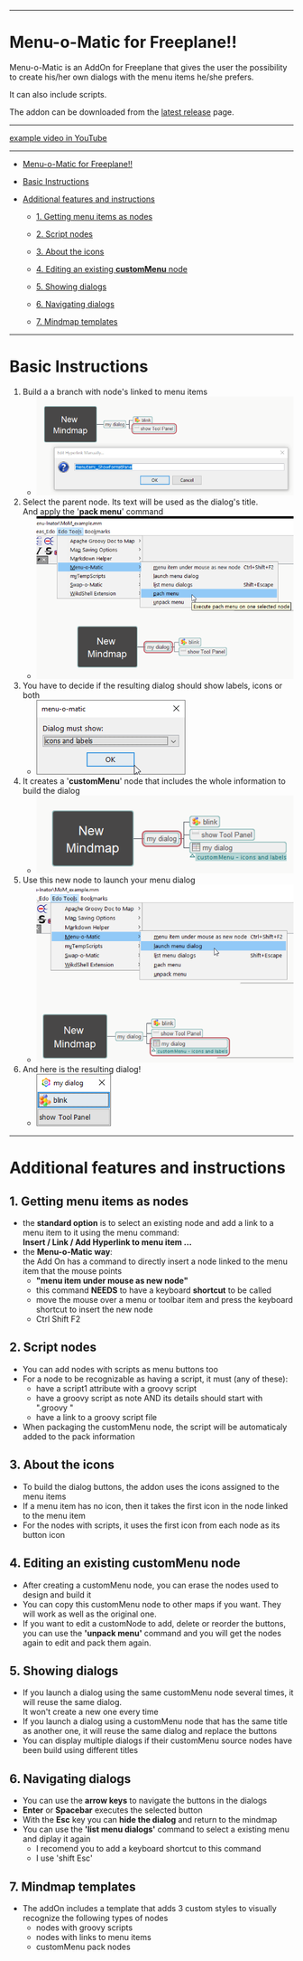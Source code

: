 -----

# Menu-o-Matic for Freeplane!!

Menu-o-Matic is an AddOn for Freeplane that gives the user the possibility to create his/her own dialogs with the menu items he/she prefers.

It can also include scripts.

The addon can be downloaded from the [latest release](https://github.com/EdoFro/Freeplane_Menu-o-Matic/releases/latest) page.

-----

[example video in YouTube](https://www.youtube.com/watch?v=uu46pntlCag)

-----

   * [Menu-o-Matic for Freeplane!!](#Menu-o-Matic-for-Freeplane!!)

   * [Basic Instructions](#Basic-Instructions)

   * [Additional features and instructions](#Additional-features-and-instructions)

      * [1. Getting menu items as nodes](#1-Getting-menu-items-as-nodes)

      * [2. Script nodes](#2-Script-nodes)

      * [3. About the icons](#3-About-the-icons)

      * [4. Editing an existing **customMenu** node](#4-Editing-an-existing-**customMenu**-node)

      * [5. Showing dialogs](#5-Showing-dialogs)

      * [6. Navigating dialogs](#6-Navigating-dialogs)

      * [7. Mindmap templates](#7-Mindmap-templates)

-----

# Basic Instructions

1. Build a a branch with node's linked to menu items
   * ![MoM 001.png](resources/MoM%20001.png)
1. Select the parent node. Its text will be used as the dialog's title.<br>And apply the '**pack menu**' command
   * ![MoM 002.png](resources/MoM%20002.png)
1. You have to decide if the resulting dialog should show labels, icons or both
   * ![MoM 003.png](resources/MoM%20003.png)
1. It creates a '**customMenu**' node that includes the whole information to build the dialog
   * ![MoM 004.png](resources/MoM%20004.png)
1. Use this new node to launch your menu dialog
   * ![MoM 005.png](resources/MoM%20005.png)
1. And here is the resulting dialog!
   * ![MoM 006.png](resources/MoM%20006.png)

-----

# Additional features and instructions

## 1. Getting menu items as nodes

* the **standard option** is to select an existing node and add a link to a menu item to it using the menu command:<br>**Insert / Link / Add Hyperlink to menu item ...**
* the **Menu-o-Matic way**:<br>the Add On has a command to directly insert a node linked to the menu item that the mouse points
   * **"menu item under mouse as new node"**
   * this command **NEEDS** to have a keyboard **shortcut** to be called
   * move the mouse over a menu or toolbar item and press the keyboard shortcut to insert the new node
   * Ctrl Shift F2

## 2. Script nodes

* You can add nodes with scripts as menu buttons too
* For a node to be recognizable as having a script, it must (any of these):
   * have a script1 attribute with a groovy script
   * have a groovy script as note AND its details should start with ".groovy "
   * have a link to a groovy script file
* When packaging the customMenu node, the script will be automaticaly added to the pack information

## 3. About the icons

* To build the dialog buttons, the addon uses the icons assigned to the menu items
* If a menu item has no icon, then it takes the first icon in the node linked to the menu item
* For the nodes with scripts, it uses the first icon from each node as its button icon

## 4. Editing an existing **customMenu** node

* After creating a customMenu node, you can erase the nodes used to design and build it
* You can copy this customMenu node to other maps if you want. They will work as well as the original one.
* If you want to edit a customNode to add, delete or reorder the buttons, you can use the **'unpack menu'** command and you will get the nodes again to edit and pack them again.

## 5. Showing dialogs

* If you launch a dialog using the same customMenu node several times, it will reuse the same dialog.<br>It won't create a new one every time
* If you launch a dialog using a customMenu node that has the same title as another one, it will reuse the same dialog and replace the buttons
* You can display multiple dialogs if their customMenu source nodes have been build using different titles

## 6. Navigating dialogs

* You can use the **arrow keys** to navigate the buttons in the dialogs
* **Enter** or **Spacebar** executes the selected button
* With the **Esc** key you can **hide the dialog** and return to the mindmap
* You can use the **'list menu dialogs'** command to select a existing menu and diplay it again
   * I recomend you to add a keyboard shortcut to this command
   * I use 'shift Esc'

## 7. Mindmap templates

* The addOn includes a template that adds 3 custom styles to visually recognize the following types of nodes
   * nodes with groovy scripts
   * nodes with links to menu items
   * customMenu pack nodes

